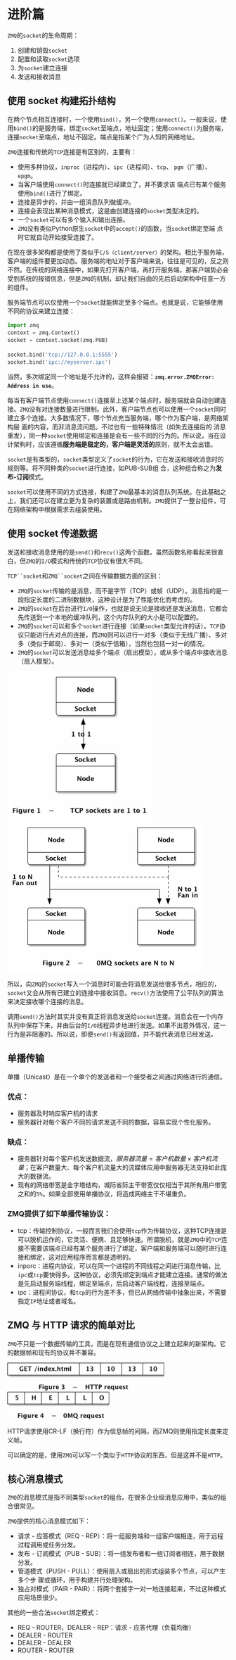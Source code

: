 # 进阶篇

`ZMQ`的`socket`的生命周期：

1. 创建和销毁`socket`
2. 配置和读取`socket`选项
3. 为`socket`建立连接
4. 发送和接收消息

## 使用 socket 构建拓扑结构

在两个节点相互连接时，一个使用`bind()`，另一个使用`connect()`。一般来说，使用`bind()`的是服务端，绑定`socket`至端点，地址固定；使用`connect()`为服务端，连接`socket`至端点，地址不固定。端点是指某个广为人知的网络地址。

`ZMQ`连接和传统的`TCP`连接是有区别的，主要有：

- 使用多种协议，`inproc`（进程内）、`ipc`（进程间）、`tcp`、 `pgm`（广播）、`epgm`。
- 当客户端使用`connect()`时连接就已经建立了，并不要求该 端点已有某个服务使用`bind()`进行了绑定。
- 连接是异步的，并由一组消息队列做缓冲。
- 连接会表现出某种消息模式，这是由创建连接的`socket`类型决定的。
- 一个`socket`可以有多个输入和输出连接。
- `ZMQ`没有类似Python原生`socket`中的`accept()`的函数，当`socket`绑定至端 点时它就自动开始接受连接了。

在现在很多架构都是使用了类似于`C/S（client/server）`的架构。相比于服务端，客户端的组件要更加动态。服务端的地址对于客户端来说，往往是可见的，反之则不然。在传统的网络连接中，如果先打开客户端，再打开服务端，那客户端势必会受到系统的报错信息，但是`ZMQ`的机制，却让我们自由的先后启动架构中任意一方的组件。

服务端节点可以仅使用一个`socket`就能绑定至多个端点。也就是说，它能够使用不同的协议来建立连接：

```python
import zmq
context = zmq.Context()
socket = context.socket(zmq.PUB)

socket.bind('tcp://127.0.0.1:5555')
socket.bind('ipc://myserver.ipc')
```

当然，多次绑定同一个地址是不允许的，这样会报错：**`zmq.error.ZMQError: Address in use`**。

每当有客户端节点使用`connect()`连接至上述某个端点时，服务端就会自动创建连接。`ZMQ`没有对连接数量进行限制。此外，客户端节点也可以使用一个`socket`同时建立多个连接。大多数情况下，哪个节点充当服务端，哪个作为客户端，是网络架构层 面的内容，而非消息流问题。不过也有一些特殊情况（如失去连接后的 消息重发），同一种`socket`使用绑定和连接是会有一些不同的行为的。所以说，当在设计架构时，应该遵循**服务端是稳定的，客户端是灵活的**原则，就不太会出错。

`socket`是有类型的，`socket`类型定义了`socket`的行为，它在发送和接收消息时的规则等。将不同种类的`socket`进行连接，如PUB-SUB组 合，这种组合称之为**发布-订阅**模式。

`socket`可以使用不同的方式连接，构建了`ZMQ`最基本的消息队列系统。在此基础之上，我们还可以在建立更为复杂的装置或是路由机制。`ZMQ`提供了一整台组件，可在网络架构中根据需求去组装使用。

## 使用 socket 传递数据

发送和接收消息使用的是`send()`和`recv()`这两个函数。虽然函数名称看起来很直白，但`ZMQ`的`I/O`模式和传统的`TCP`协议有很大不同。

`TCP``socket`和`ZMQ``socket`之间在传输数据方面的区别：

- `ZMQ`的`socket`传输的是消息，而不是字节（TCP）或帧（UDP）。消息指的是一段指定长度的二进制数据块，这种设计是为了性能优化而考虑的。
- `ZMQ`的`socket`在后台进行`I/O`操作，也就是说无论是接收还是发送消息，它都会先传送到一个本地的缓冲队列，这个内存队列的大小是可以配置的。
- `ZMQ`的`socket`可以和多个`socket`进行连接（如果`socket`类型允许的话）。`TCP`协议只能进行点对点的连接，而`ZMQ`则可以进行一对多（类似于无线广播）、多对多（类似于邮局）、多对一（类似于信箱），当然也包括一对一的情况。
- `ZMQ`的`socket`可以发送消息给多个端点（扇出模型），或从多个端点中接收消息（扇入模型）。

<img src="img/advanced_imgs/image-20211029143008595.png" alt="TCP sockers are 1 to 1" style="zoom:103.4%;" /> ![image-20211029143112406](img/advanced_imgs/image-20211029143112406.png)  

所以，向`ZMQ`的`socket`写入一个消息时可能会将消息发送给很多节点，相应的，`socket`又会从所有已建立的连接中接收消息。`recv()`方法使用了公平队列的算法来决定接收哪个连接的消息。

调用`send()`方法时其实并没有真正将消息发送给`socket`连接。消息会在一个内存队列中保存下来，并由后台的`I/O`线程异步地进行发送。如果不出意外情况，这一行为是非阻塞的。所以说，即便`send()`有返回值，并不能代表消息已经发送。

## 单播传输

单播（Unicast）是在一个单个的发送者和一个接受者之间通过网络进行的通信。

### 优点：

- 服务器及时响应客户机的请求
- 服务器针对每个客户不同的请求发送不同的数据，容易实现个性化服务。

### 缺点：

- 服务器针对每个客户机发送数据流，$服务器流量=客户机数量×客户机流量$；在客户数量大、每个客户机流量大的流媒体应用中服务器无法支持如此庞大的数据流。
- 现有的网络带宽是金字塔结构，城际省际主干带宽仅仅相当于其所有用户带宽之和的`5%`。如果全部使用单播协议，将造成网络主干不堪重负。

### ZMQ提供了如下单播传输协议：

- tcp：传输控制协议，一般而言我们会使用`tcp`作为传输协议，这种TCP连接是可以脱机运作的，它灵活、便携、且足够快速。所谓脱机，就是`ZMQ`中的`TCP`连接不需要该端点已经有某个服务进行了绑定，客户端和服务端可以随时进行连接和绑定，这对应用程序而言都是透明的。
- inporc：进程内协议，可以在同一个进程的不同线程之间进行消息传输，比`ipc`或`tcp`要快得多。这种协议，必须先绑定到端点才能建立连接。通常的做法是先启动服务端线程，绑定至端点，后启动客户端线程，连接至端点。
- ipc：进程间协议，和`tcp`的行为差不多，但已从网络传输中抽象出来，不需要指定`IP`地址或者域名。

## ZMQ 与 HTTP 请求的简单对比

`ZMQ`不只是一个数据传输的工具，而是在现有通信协议之上建立起来的新架构。它的数据帧和现有的协议并不兼容。

![HTTP request](img/advanced_imgs/image-20211104105547773.png) ![image-20211104105646304](img/advanced_imgs/image-20211104105646304.png)

HTTP请求使用CR-LF（换行符）作为信息帧的间隔，而ZMQ则使用指定长度来定义帧。

可以确定的是，使用`ZMQ`可以写一个类似于`HTTP`协议的东西，但是这并不是`HTTP`。

## 核心消息模式

`ZMQ`的消息模式是指不同类型`socket`的组合。在很多企业级消息应用中，类似的组合很常见。

`ZMQ`提供的核心消息模式如下：

- 请求 - 应答模式（REQ - REP）：将一组服务端和一组客户端相连，用于远程过程调用或任务分发。
- 发布 - 订阅模式（PUB - SUB）：将一组发布者和一组订阅者相连，用于数据分发。
- 管道模式（PUSH - PULL）：使用扇入或扇出的形式组装多个节点，可以产生多个步 骤或循环，用于构建并行处理架构。
- 独占对模式（PAIR - PAIR）：将两个套接字一对一地连接起来，不过这种模式应用场景很少。

其他的一些合法`socket`绑定模式：

- REQ - ROUTER，DEALER - REP：请求 - 应答代理（负载均衡）
- DEALER - ROUTER
- DEALER - DEALER
- ROUTER - ROUTER
